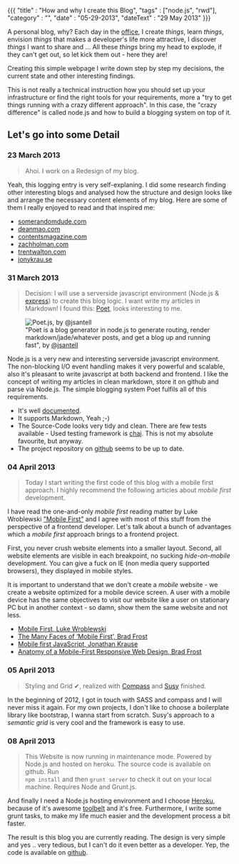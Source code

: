 {{{
    "title"    : "How and why I create this Blog",
    "tags"     : ["node.js", "rwd"],
    "category" : "",
    "date"     : "05-29-2013",
    "dateText" : "29 May 2013"
}}}

A personal blog, why? Each day in the [office](http://nexum.de), I create *things*, learn *things*, envision *things* that makes a developer's life more attractive, I discover *things* I want to share and …
All these *things* bring my head to explode, if they can't get out, so let kick them out - here they are!

<!--more-->

Creating this simple webpage I write down step by step my decisions, the current state and other interesting findings.

This is not really a technical instruction how you should set up  your infrastructure or find the right tools for your requirements, more a "try to get things running with a crazy different approach". In this case, the "crazy difference" is called node.js and how to build a blogging system on top of it.

## Let's go into some Detail

### 23 March 2013

> Ahoi. I work on a Redesign of my blog.

Yeah, this logging entry is very self-explaning. I did some research finding other interesting blogs and analysed how the structure and design looks like and arrange the necessary content elements of my blog. Here are some of them I really enjoyed to read and that inspired me:

* [somerandomdude.com](http://somerandomdude.com/)
* [deanmao.com](http://www.deanmao.com/)
* [contentsmagazine.com](http://contentsmagazine.com/)
* [zachholman.com](http://zachholman.com/)
* [trentwalton.com](http://trentwalton.com/category/articles)
* [jonykrau.se](http://jonykrau.se/)

### 31 March 2013

> Decision: I will use a serverside javascript environment (Node.js & [express](http://expressjs.com/)) to create this blog logic. I want write my articles in Markdown! I found this: [Poet](http://jsantell.github.com/poet/), looks interesting to me.

<figure>
  <img src="/gfx/poet.png" alt="Poet.js, by @jsantell">
  <figcaption>
    "Poet is a blog generator in node.js to generate routing, render markdown/jade/whatever posts, and get a blog up and running fast", by <a href="https://twitter.com/jsantell">@jsantell</a>
  </figcaption>
</figure>


Node.js is a very new and interesting serverside javascript environment. The non-blocking I/O event handling makes it very powerful and scalable, also it's pleasant to write javascript at both backend and frontend. I like the concept of writing my articles in clean markdown, store it on github and parse via Node.js. The simple blogging system Poet fulfils all of this requirements.


- It's well [documented](http://jsantell.github.io/poet/).
- It supports Markdown, Yeah ;-)
- The Source-Code looks very tidy and clean. There are few tests available - Used testing framework is [chai](http://chaijs.com/). This is not my absolute favourite, but anyway.
- The project repository on <a href="https://github.com/jsantell/poet" class="icon-github icon"> github</a> seems to be up to date.

### 04 April 2013

> Today I start writing the first code of this blog with a mobile first approach. I highly recommend the following articles about *mobile first* development.

I have read the one-and-only *mobile first* reading matter by Luke Wroblewski ["Mobile First"](http://www.lukew.com/resources/mobile_first.asp) and I agree with most of this stuff from the perspective of a frontend developer. Let's talk about a bunch of  advantages which a *mobile first* approach brings to a frontend project.

First, you never crush website elements into a smaller layout.
Second, all website elements are visible in each breakpoint, no sucking *hide-on-mobile* development.
You can give a fuck on IE (non media query supported browsers), they displayed in mobile styles.

It is important to understand that we don't create a *mobile* website - we create a website optimized for a mobile device screen. A user with a mobile device has the same objectives to visit our website like a user on stationary PC but in another context - so damn, show them the same website and not less.

- [Mobile First, Luke Wroblewski](http://www.lukew.com/resources/mobile_first.asp)
- [The Many Faces of ‘Mobile First’, Brad Frost](http://bradfrostweb.com/blog/mobile/the-many-faces-of-mobile-first/)
- [Mobile first JavaScript, Jonathan Krause](http://jonykrau.se/posts/mobile-first-javascript")
- [Anatomy of a Mobile-First Responsive Web Design, Brad Frost](http://bradfrostweb.com/blog/mobile/anatomy-of-a-mobile-first-responsive-web-design/")

### 05 April 2013

> Styling and Grid &#10004;, realized with [Compass](http://compass-style.org/) and [Susy](http://susy.oddbird.net/) finished.

In the beginning of 2012, I got in touch with SASS and compass and I will never miss it again. For my own projects, I don't like to choose a boilerplate library like bootstrap, I wanna start from scratch. Susy's approach to a *semantic grid* is very cool and the framework is easy to use.

### 08 April 2013

> This Website is now running in maintenance mode. Powered by Node.js and hosted on heroku. The source code is available on github. Run <code> npm install</code> and then <code>grunt server</code> to check it out on your local machine. Requires Node and Grunt.js.

And finally I need a Node.js hosting environment and I choose [Heroku](https://heroku.com/), because of it's awesome [toolbelt](https://toolbelt.heroku.com/) and it's free.
Furthermore, I write some grunt tasks, to make my life much easier and the development process a bit faster.

The result is this blog you are currently reading. The design is very simple and yes .. very tedious, but I can't do it even better as a developer. Yep, the code is available on <a href="http://github.com/ixisio/andreasklein_org" class="icon-github icon"> github</a>.
